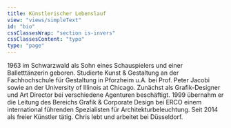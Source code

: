 ```yaml
---
title: Künstlerischer Lebenslauf
view: "views/simpleText"
id: "bio"
cssClassesWrap: "section is-invers"
cssClassesContent: "typo"
type: "page"
---
```


1963 im Schwarzwald als Sohn eines Schauspielers und einer Balletttänzerin geboren. Studierte Kunst & Gestaltung an der Fachhochschule für Gestaltung in Pforzheim u.A. bei Prof. Peter Jacobi sowie an der University of Illinois at Chicago. Zunächst als Grafik-Designer und Art Director bei verschiedene Agenturen beschäftigt. 1999 übernahm er die Leitung des Bereichs Grafik & Corporate Design bei ERCO einem international führenden Spezialisten für Architekturbeleuchtung. Seit 2014 als freier Künstler tätig. 
Chris lebt und arbeitet bei Düsseldorf.
